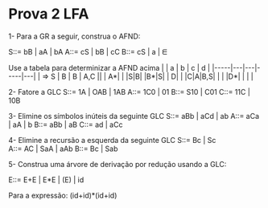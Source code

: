 # Prova 2 LFA

1- Para a GR a seguir, construa o AFND:

S::= bB | aA | bA
A::= cS | bB | cC
B::= cS | a | ᗴ

Use a tabela para determinizar a AFND acima
| | a | b | c | d |
|-----|---|---|-----|---|
| => S | B | B | A,C ||
| A*| | |S|B|
|B*|S| | D| |
|C|A|B,S| | |
|D\*| | | |

2- Fatore a GLC
S::= 1A | OAB | 1AB
A::= 1C0 | 01
B::= S10 | C01
C::= 11C | 10B

3- Elimine os símbolos inúteis da seguinte GLC
S::= aBb | aCd | ab
A::= aCa | aA | b
B::= aBb | aB
C::= ad | aCc

4- Elimine a recursão a esquerda da seguinte GLC
S::= Bc | Sc  
A::= AC | SaA | aAb
B::= Bc | Sab

5- Construa uma árvore de derivação por redução usando a GLC:

E::= E+E | E\*E | (E) | id

Para a expressão: (id+id)\*(id+id)
